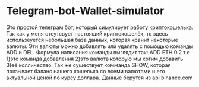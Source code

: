 # Telegram-bot-Wallet-simulator
Это простой телеграм бот, который симулирует работу криптокошелька. Так как у меня отсутсвует настоящий криптокошелёк,
то здесь использеуется небольшая база данных, которая хранит некоторые валюты. Эти валюты можно добавлять или удалять с помощью команды ADD и DEL. Формула
написания команды выглядит так: ADD ETH 0.2 т.е 1)это команда добавления 2)это валюта которую мы хотим добавить 3)её колличество. Так же существует комманда SHOW,
которая покзывает баланс нашего кошелька со всеми валютами и его актуальной ценой по курсу доллара. Данные берутся из api binance.com
